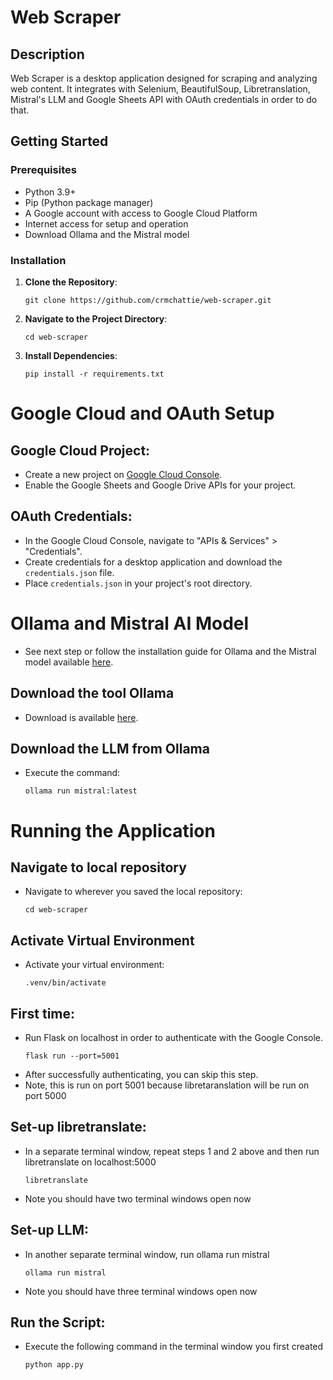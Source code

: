 # Web Scraper

## Description
Web Scraper is a desktop application designed for scraping and analyzing web content. It integrates with Selenium, BeautifulSoup, Libretranslation, Mistral's LLM and Google Sheets API with OAuth credentials in order to do that.

## Getting Started

### Prerequisites
- Python 3.9+
- Pip (Python package manager)
- A Google account with access to Google Cloud Platform
- Internet access for setup and operation
- Download Ollama and the Mistral model

### Installation
1. **Clone the Repository**:  
   ```shell
   git clone https://github.com/crmchattie/web-scraper.git

2. **Navigate to the Project Directory**:  
   ```shell
   cd web-scraper

3. **Install Dependencies**:  
   ```shell
   pip install -r requirements.txt

# Google Cloud and OAuth Setup

## Google Cloud Project:
- Create a new project on [Google Cloud Console](https://console.cloud.google.com/).
- Enable the Google Sheets and Google Drive APIs for your project.

## OAuth Credentials:
- In the Google Cloud Console, navigate to "APIs & Services" > "Credentials".
- Create credentials for a desktop application and download the `credentials.json` file.
- Place `credentials.json` in your project's root directory.

# Ollama and Mistral AI Model
- See next step or follow the installation guide for Ollama and the Mistral model available [here](https://www.markhneedham.com/blog/2023/10/03/mistral-ai-own-machine-ollama/).

## Download the tool Ollama
- Download is available [here](https://www.markhneedham.com/blog/2023/10/03/mistral-ai-own-machine-ollama/#:~:text=a%20tool%20called-,Ollama,-.%20We%E2%80%99ll%20choose%20the).

## Download the LLM from Ollama
- Execute the command:
  ```shell
  ollama run mistral:latest

# Running the Application

## Navigate to local repository
- Navigate to wherever you saved the local repository:
  ```shell
  cd web-scraper

## Activate Virtual Environment
- Activate your virtual environment:
  ```shell
  .venv/bin/activate

## First time:
- Run Flask on localhost in order to authenticate with the Google Console.
  ```shell
  flask run --port=5001
- After successfully authenticating, you can skip this step.
- Note, this is run on port 5001 because libretaranslation will be run on port 5000

## Set-up libretranslate:
- In a separate terminal window, repeat steps 1 and 2 above and then run libretranslate on localhost:5000
  ```shell
  libretranslate
-  Note you should have two terminal windows open now

## Set-up LLM:
- In another separate terminal window, run ollama run mistral
  ```shell
  ollama run mistral
- Note you should have three terminal windows open now

## Run the Script:
- Execute the following command in the terminal window you first created
  ```shell
  python app.py
